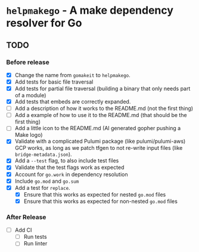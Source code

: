 # `helpmakego` - A make dependency resolver for Go

## TODO

### Before release

- [x] Change the name from `gomakeit` to `helpmakego`.
- [x] Add tests for basic file traversal
- [x] Add tests for partial file traversal (building a binary that only needs part of a module)
- [x] Add tests that embeds are correctly expanded.
- [ ] Add a description of how it works to the README.md (not the first thing)
- [ ] Add a example of how to use it to the README.md (that should be the first thing)
- [ ] Add a little icon to the README.md (AI generated gopher pushing a Make logo)
- [x] Validate with a complicated Pulumi package (like pulumi/pulumi-aws)
      GCP works, as long as we patch tfgen to not re-write input files (like `bridge-metadata.json`).
- [x] Add a `--test` flag, to also include test files
- [x] Validate that the test flags work as expected
- [x] Account for `go.work` in dependency resolution
- [x] Include `go.mod` and `go.sum`
- [x] Add a test for `replace`.
  - [x] Ensure that this works as expected for nested `go.mod` files
  - [x] Ensure that this works as expected for non-nested `go.mod` files

### After Release

- [ ] Add CI
  - [ ] Run tests
  - [ ] Run linter
